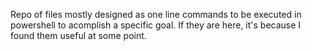 Repo of files mostly designed as one line commands to be executed in powershell to acomplish a specific goal. If they are here, it's because I found them useful at some point. 